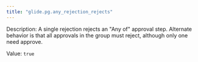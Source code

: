 ```yaml
---
title: "glide.pg.any_rejection_rejects"
---
```


Description: A single rejection rejects an "Any of" approval step. Alternate behavior is that all approvals in the group must reject, although only one need approve.

Value: `true`